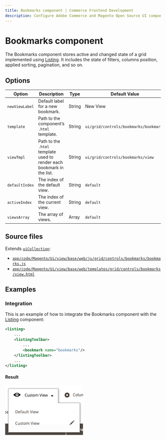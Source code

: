 ```yaml
---
title: Bookmarks component | Commerce Frontend Development
description: Configure Adobe Commerce and Magento Open Source UI components and integrate them with other components.
---
```


# Bookmarks component

The Bookmarks component stores active and changed state of a grid implemented using [Listing](listing-grid.md). It includes the state of filters, columns position, applied sorting, pagination, and so on.

## Options

Option | Description | Type | Default Value
--- | --- | --- | ---
`newViewLabel` | Default label for a new bookmark. | String | New View
`template` | Path to the component’s `.html` template. | String | `ui/grid/controls/bookmarks/bookmarks`
`viewTmpl` | Path to the `.html` template used to render each bookmark in the list. | String | `ui/grid/controls/bookmarks/view`
`defaultIndex` | The index of the default view. | String | `default`
`activeIndex` | The index of the current view. | String | `default`
`viewsArray` | The array of views. | Array | `default`

## Source files

Extends [`uiCollection`](../concepts/collection.md):

-  [`app/code/Magento/Ui/view/base/web/js/grid/controls/bookmarks/bookmarks.js`](https://github.com/magento/magento2/blob/2.4/app/code/Magento/Ui/view/base/web/js/grid/controls/bookmarks/bookmarks.js)
-  [`app/code/Magento/Ui/view/base/web/templates/grid/controls/bookmarks/view.html`](https://github.com/magento/magento2/blob/2.4/app/code/Magento/Ui/view/base/web/templates/grid/controls/bookmarks/view.html)

## Examples

### Integration

This is an example of how to integrate the Bookmarks component with the [Listing](listing-grid.md) component:

```xml
<listing>
    ...
    <listingToolbar>
        ...
        <bookmark name="bookmarks"/>
    </listingToolbar>
    ...
</listing>
```

#### Result

![Bookmarks Component example](../../_images/ui-components/bookmarks-result.png)
